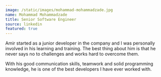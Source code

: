 ```yaml
---
image: /static/images/mohammad-mohammadzade.jpg
name: Mohammad Mohammadzade
title: Senior Software Engineer
source: linkedin
featured: true
---
```


Amir started as a junior developer in the company and I was personally involved in his learning and training. The best thing about him is that he never says no to challenges and works hard to overcome them.

With his good communication skills, teamwork and solid programming knowledge, he is one of the best developers I have ever worked with.
